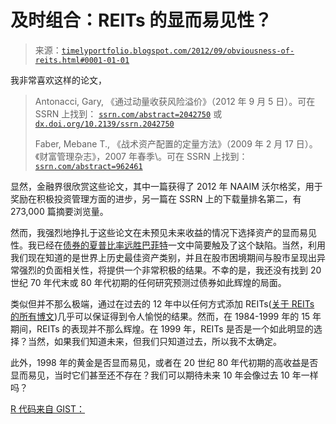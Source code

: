 <!--yml

类别：未分类

日期：2024-05-18 15:03:21

-->

# 及时组合：REITs 的显而易见性？

> 来源：[`timelyportfolio.blogspot.com/2012/09/obviousness-of-reits.html#0001-01-01`](http://timelyportfolio.blogspot.com/2012/09/obviousness-of-reits.html#0001-01-01)

我非常喜欢这样的论文，

> Antonacci, Gary, 《通过动量收获风险溢价》（2012 年 9 月 5 日）。可在 SSRN 上找到： [`ssrn.com/abstract=2042750`](http://ssrn.com/abstract=2042750) 或 [`dx.doi.org/10.2139/ssrn.2042750`](http://dx.doi.org/10.2139/ssrn.2042750)
> 
> Faber, Mebane T., 《战术资产配置的定量方法》（2009 年 2 月 17 日）。《财富管理杂志》，2007 年春季\。可在 SSRN 上找到： [`ssrn.com/abstract=962461`](http://ssrn.com/abstract=962461)

显然，金融界很欣赏这些论文，其中一篇获得了 2012 年 NAAIM 沃尔格奖，用于奖励在积极投资管理方面的进步，另一篇在 SSRN 上的下载量排名第二，有 273,000 篇摘要浏览量。

然而，我强烈地挣扎于这些论文在未预见未来收益的情况下选择资产的显而易见性。我已经在[债券的夏普比率远胜巴菲特](http://timelyportfolio.blogspot.com/2012/08/bonds-much-sharpe-r-than-buffett.html)一文中简要触及了这个缺陷。当然，利用我们现在知道的是世界上历史最佳资产类别，并且在股市困境期间与股市呈现出异常强烈的负面相关性，将提供一个非常积极的结果。不幸的是，我还没有找到 20 世纪 70 年代末或 80 年代初期的任何研究预测过债券如此辉煌的局面。

类似但并不那么极端，通过在过去的 12 年中以任何方式添加 REITs([关于 REITs 的所有博文](http://timelyportfolio.blogspot.com/search/label/reits))几乎可以保证得到令人愉悦的结果。然而，在 1984-1999 年的 15 年期间，REITs 的表现并不那么辉煌。在 1999 年，REITs 是否是一个如此明显的选择？当然，如果我们知道未来，但我们只知道过去，所以我不太确定。

此外，1998 年的黄金是否显而易见，或者在 20 世纪 80 年代初期的高收益是否显而易见，当时它们甚至还不存在？我们可以期待未来 10 年会像过去 10 年一样吗？

[R 代码来自 GIST：](https://gist.github.com/3758114)
